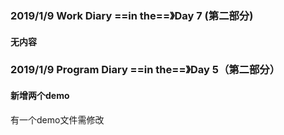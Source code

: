### 2019/1/9	Work Diary ==in the==》Day 7 (第二部分)

#### 无内容

### 2019/1/9	Program Diary	==in the==》Day 5（第二部分）

#### 新增两个demo

有一个demo文件需修改